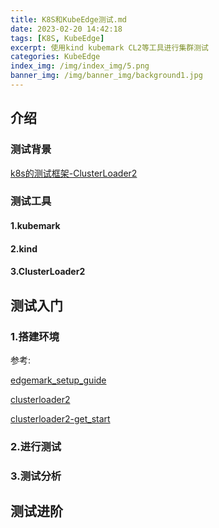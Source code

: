 ```yaml
---
title: K8S和KubeEdge测试.md
date: 2023-02-20 14:42:18
tags: [K8S, KubeEdge]
excerpt: 使用kind kubemark CL2等工具进行集群测试
categories: KubeEdge
index_img: /img/index_img/5.png
banner_img: /img/banner_img/background1.jpg
---
```


<!-- 19.png background31.png -->


## 介绍

### 测试背景

[k8s的测试框架-ClusterLoader2](https://www.bilibili.com/video/BV1ZY411t7ge/?spm_id_from=333.337.search-card.all.click&vd_source=79e5dcf7c720cad10d7ab9bc065cbe1a)


### 测试工具

#### 1.kubemark

#### 2.kind

#### 3.ClusterLoader2


## 测试入门

### 1.搭建环境

参考: 

[edgemark_setup_guide](https://github.com/kubeedge/kubeedge/blob/master/build/edgemark/edgemark_setup_guide.md)

[clusterloader2](https://github.com/kubernetes/perf-tests/tree/master/clusterloader2)

[clusterloader2-get_start](https://github.com/kubernetes/perf-tests/blob/release-1.22/clusterloader2/docs/GETTING_STARTED.md)

### 2.进行测试


### 3.测试分析

## 测试进阶